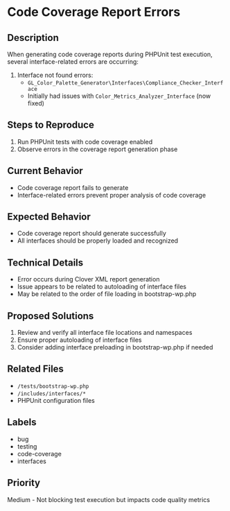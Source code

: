 # Code Coverage Report Errors

## Description
When generating code coverage reports during PHPUnit test execution, several interface-related errors are occurring:

1. Interface not found errors:
   - `GL_Color_Palette_Generator\Interfaces\Compliance_Checker_Interface`
   - Initially had issues with `Color_Metrics_Analyzer_Interface` (now fixed)

## Steps to Reproduce
1. Run PHPUnit tests with code coverage enabled
2. Observe errors in the coverage report generation phase

## Current Behavior
- Code coverage report fails to generate
- Interface-related errors prevent proper analysis of code coverage

## Expected Behavior
- Code coverage report should generate successfully
- All interfaces should be properly loaded and recognized

## Technical Details
- Error occurs during Clover XML report generation
- Issue appears to be related to autoloading of interface files
- May be related to the order of file loading in bootstrap-wp.php

## Proposed Solutions
1. Review and verify all interface file locations and namespaces
2. Ensure proper autoloading of interface files
3. Consider adding interface preloading in bootstrap-wp.php if needed

## Related Files
- `/tests/bootstrap-wp.php`
- `/includes/interfaces/*`
- PHPUnit configuration files

## Labels
- bug
- testing
- code-coverage
- interfaces

## Priority
Medium - Not blocking test execution but impacts code quality metrics
